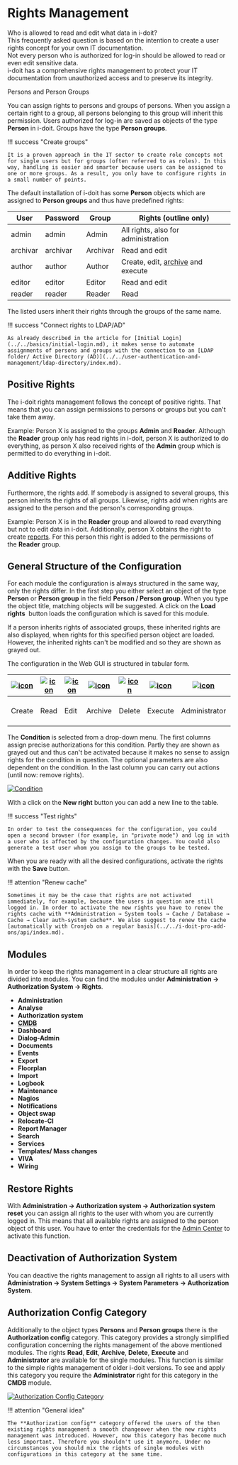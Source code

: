 # Rights Management

Who is allowed to read and edit what data in i-doit?  
This frequently asked question is based on the intention to create a user rights concept for your own IT documentation.  
Not every person who is authorized for log-in should be allowed to read or even edit sensitive data.  
i-doit has a comprehensive rights management to protect your IT documentation from unauthorized access and to preserve its integrity.

Persons and Person Groups

You can assign rights to persons and groups of persons. When you assign a certain right to a group, all persons belonging to this group will inherit this permission. Users authorized for log-in are saved as objects of the type **Person** in i-doit. Groups have the type **Person groups**.

!!! success "Create groups"

    It is a proven approach in the IT sector to create role concepts not for single users but for groups (often referred to as roles). In this way, handling is easier and smarter because users can be assigned to one or more groups. As a result, you only have to configure rights in a small number of points.

The default installation of i-doit has some **Person** objects which are assigned to **Person groups** and thus have predefined rights:

| User | Password | Group | Rights (outline only) |
| --- | --- | --- | --- |
| admin | admin | Admin | All rights, also for administration |
| archivar | archivar | Archivar | Read and edit |
| author | author | Author | Create, edit, [archive](../../basics/life-and-documentation-cycle.md) and execute |
| editor | editor | Editor | Read and edit |
| reader | reader | Reader | Read |

The listed users inherit their rights through the groups of the same name.

!!! success "Connect rights to LDAP/AD"

    As already described in the article for [Initial Login](../../basics/initial-login.md), it makes sense to automate assignments of persons and groups with the connection to an [LDAP folder/ Active Directory (AD)](../../user-authentication-and-management/ldap-directory/index.md).

Positive Rights
---------------

The i-doit rights management follows the concept of positive rights. That means that you can assign permissions to persons or groups but you can't take them away.

Example: Person X is assigned to the groups **Admin** and **Reader**. Although the **Reader** group only has read rights in i-doit, person X is authorized to do everything, as person X also received rights of the **Admin** group which is permitted to do everything in i-doit.

Additive Rights
---------------

Furthermore, the rights add. If somebody is assigned to several groups, this person inherits the rights of all groups. Likewise, rights add when rights are assigned to the person and the person's corresponding groups.

Example: Person X is in the **Reader** group and allowed to read everything but not to edit data in i-doit. Additionally, person X obtains the right to create [reports](../../evaluation/report-manager.md). For this person this right is added to the permissions of the **Reader** group.

General Structure of the Configuration
--------------------------------------

For each module the configuration is always structured in the same way, only the rights differ. In the first step you either select an object of the type **Person** or **Person group** in the field **Person / Person group**. When you type the object title, matching objects will be suggested. A click on the **Load rights**  button loads the configuration which is saved for this module.

If a person inherits rights of associated groups, these inherited rights are also displayed, when rights for this specified person object are loaded. However, the inherited rights can't be modified and so they are shown as grayed out.

The configuration in the Web GUI is structured in tabular form.

| [![icon](../../assets/images/en/efficient-documentation/rights-management/1-rm.png)](../../assets/images/en/efficient-documentation/rights-management/1-rm.png) | [![icon](../../assets/images/en/efficient-documentation/rights-management/2-rm.png)](../../assets/images/en/efficient-documentation/rights-management/2-rm.png) | [![icon](../../assets/images/en/efficient-documentation/rights-management/3-rm.png)](../../assets/images/en/efficient-documentation/rights-management/3-rm.png) | [![icon](../../assets/images/en/efficient-documentation/rights-management/4-rm.png)](../../assets/images/en/efficient-documentation/rights-management/4-rm.png) | [![icon](../../assets/images/en/efficient-documentation/rights-management/5-rm.png)](../../assets/images/en/efficient-documentation/rights-management/5-rm.png) | [![icon](../../assets/images/en/efficient-documentation/rights-management/6-rm.png)](../../assets/images/en/efficient-documentation/rights-management/6-rm.png) | [![icon](../../assets/images/en/efficient-documentation/rights-management/7-rm.png)](../../assets/images/en/efficient-documentation/rights-management/7-rm.png) | Condition | Parameter | Action |
| --- | --- | --- | --- | --- | --- | --- | --- | --- | --- |
| Create | Read | Edit | Archive | Delete | Execute | Administrator | What area is involved? | Optional parameters | [![](../../assets/images/en/efficient-documentation/rights-management/8-rm.png)](../../assets/images/en/efficient-documentation/rights-management/8-rm.png) Remove right |

The **Condition** is selected from a drop-down menu. The first columns assign precise authorizations for this condition. Partly they are shown as grayed out and thus can't be activated because it makes no sense to assign rights for the condition in question. The optional parameters are also dependent on the condition. In the last column you can carry out actions (until now: remove rights).

[![Condition](../../assets/images/en/efficient-documentation/rights-management/9-rm.png)](../../assets/images/en/efficient-documentation/rights-management/9-rm.png)

With a click on the **New right** button you can add a new line to the table.

!!! success "Test rights"

    In order to test the consequences for the configuration, you could open a second browser (for example, in "private mode") and log in with a user who is affected by the configuration changes. You could also generate a test user whom you assign to the groups to be tested.

When you are ready with all the desired configurations, activate the rights with the **Save** button.

!!! attention "Renew cache"

    Sometimes it may be the case that rights are not activated immediately, for example, because the users in question are still logged in. In order to activate the new rights you have to renew the rights cache with **Administration → System tools → Cache / Database → Cache → Clear auth-system cache**. We also suggest to renew the cache [automatically with Cronjob on a regular basis](../../i-doit-pro-add-ons/api/index.md).

Modules
-------

In order to keep the rights management in a clear structure all rights are divided into modules. You can find the modules under **Administration → Authorization System → Rights**.

*   **Administration**
*   **Analyse**
*   **Authorization system**
*   **[CMDB](./cmdb-right-management.md)**
*   **Dashboard**
*   **Dialog-Admin**
*   **Documents**
*   **Events**
*   **Export**
*   **Floorplan**
*   **Import**
*   **Logbook**
*   **Maintenance**
*   **Nagios**
*   **Notifications**
*   **Object swap**
*   **Relocate-CI**
*   **Report Manager**
*   **Search**
*   **Services**
*   **Templates/ Mass changes**
*   **VIVA**
*   **Wiring**

Restore Rights
--------------

With **Administration → Authorization system → Authorization system reset** you can assign all rights to the user with whom you are currently logged in. This means that all available rights are assigned to the person object of this user. You have to enter the credentials for the [Admin Center](../../system-administration/admin-center.md) to activate this function.

Deactivation of Authorization System
------------------------------------

You can deactive the rights management to assign all rights to all users with **Administration → System Settings → System Parameters** **→ Authorization System**.

Authorization Config Category
-----------------------------

Additionally to the object types **Persons** and **Person groups** there is the **Authorization config** category. This category provides a strongly simplified configuration concerning the rights management of the above mentioned modules. The rights **Read**, **Edit**, **Archive**, **Delete**, **Execute** and **Administrator** are available for the single modules. This function is similar to the simple rights management of older i-doit versions. To see and apply this category you require the **Administrator** right for this category in the **CMDB** module.

[![Authorization Config Category](../../assets/images/en/efficient-documentation/rights-management/10-rm.png)](../../assets/images/en/efficient-documentation/rights-management/10-rm.png)

!!! attention "General idea"

    The **Authorization config** category offered the users of the then existing rights management a smooth changeover when the new rights management was introduced. However, now this category has become much less important. Therefore you shouldn't use it anymore. Under no circumstances you should mix the rights of single modules with configurations in this category at the same time.
